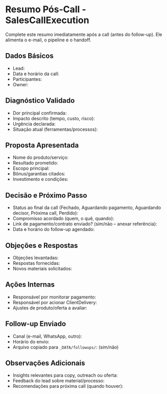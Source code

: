 # Resumo Pós-Call - SalesCallExecution

Complete este resumo imediatamente após a call (antes do follow-up). Ele alimenta o e-mail, o pipeline e o handoff.

## Dados Básicos
- Lead:
- Data e horário da call:
- Participantes:
- Owner:

## Diagnóstico Validado
- Dor principal confirmada:
- Impacto descrito (tempo, custo, risco):
- Urgência declarada:
- Situação atual (ferramentas/processos):

## Proposta Apresentada
- Nome do produto/serviço:
- Resultado prometido:
- Escopo principal:
- Bônus/garantias citados:
- Investimento e condições:

## Decisão e Próximo Passo
- Status ao final da call (Fechado, Aguardando pagamento, Aguardando decisor, Próxima call, Perdido):
- Compromisso acordado (quem, o quê, quando):
- Link de pagamento/contrato enviado? (sim/não – anexar referência):
- Data e horário do follow-up agendado:

## Objeções e Respostas
- Objeções levantadas:
- Respostas fornecidas:
- Novos materiais solicitados:

## Ações Internas
- Responsável por monitorar pagamento:
- Responsável por acionar ClientDelivery:
- Ajustes de produto/oferta a avaliar:

## Follow-up Enviado
- Canal (e-mail, WhatsApp, outro):
- Horário do envio:
- Arquivo copiado para `_DATA/followups/`: (sim/não)

## Observações Adicionais
- Insights relevantes para copy, outreach ou oferta:
- Feedback do lead sobre material/processo:
- Recomendações para próxima call (quando houver):
